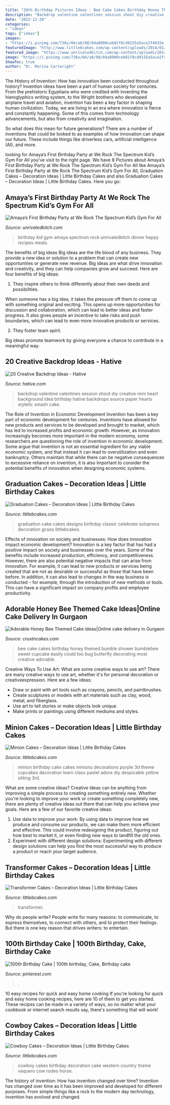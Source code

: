 ```yaml
---
title: "28th Birthday Pictures Ideas : Bee Cake Cakes Birthday Honey Themed Bumble Shower Bumblebee Sweet Cupcake Easily Could Too Bug Butterfly Decorating Most Creative Adorable"
description: "Backdrop valentine valentines session shoot diy creative mini heart background idea birthday hative backdrops source paper hearts styletic smash cake"
date: "2022-12-28"
categories:
- "ideas"
tags: ["ideas"]
images:
- "https://i.pinimg.com/736x/04/a8/00/04a8000ceb01f8cd9155a5ace2f4032e.jpg"
featuredImage: "http://www.littlebcakes.com/wp-content/uploads/2014/02/Minion-Cake.jpg"
featured_image: "https://www.unrivaledkitch.com/wp-content/uploads/2014/09/001.jpg"
image: "https://i.pinimg.com/736x/04/a8/00/04a8000ceb01f8cd9155a5ace2f4032e.jpg"
ShowToc: true
author: "Dr. Marina Cartwright"
---
```



The History of Invention: How has innovation been conducted throughout history?
Invention ideas have been a part of human society for centuries. From the prehistoric Egyptians who were credited with inventing the hieroglyphics writing system, to the Wright brothers who developed airplane travel and aviation, invention has been a key factor in shaping human civilization. 
Today, we are living in an era where innovation is fierce and constantly happening. Some of this comes from technology advancements, but also from creativity and imagination. 

So what does this mean for future generations? There are a number of inventions that could be looked to as examples of how innovation can shape our future. These include things like driverless cars, artificial intelligence (AI), and more.

	

		
looking for Amaya’s First Birthday Party at We Rock The Spectrum Kid’s Gym For All you've visit to the right page. We have 8 Pictures about Amaya’s First Birthday Party at We Rock The Spectrum Kid’s Gym For All like Amaya’s First Birthday Party at We Rock The Spectrum Kid’s Gym For All, Graduation Cakes – Decoration Ideas | Little Birthday Cakes and also Graduation Cakes – Decoration Ideas | Little Birthday Cakes. Here you go:
		
    
## Amaya’s First Birthday Party At We Rock The Spectrum Kid’s Gym For All

<img loading=lazy src="https://www.unrivaledkitch.com/wp-content/uploads/2014/09/001.jpg" onerror="this.onerror=null;this.src='https://tse4.mm.bing.net/th?id=OIP.gPf-OWg_ckRuAVrEEWBesgHaJ4&amp;pid=15.1';" alt="Amaya’s First Birthday Party at We Rock The Spectrum Kid’s Gym For All">

_Source: unrivaledkitch.com_

>birthday kid gym amaya spectrum rock unrivaledkitch dinner happy recipes meals. 

	

The benefits of big ideas
Big ideas are the life blood of any business. They provide a new idea or solution to a problem that can create new opportunities or generate new revenue. Big ideas are what drive innovation and creativity, and they can help companies grow and succeed. Here are four benefits of big ideas:
1. They inspire others to think differently about their own deeds and possibilities.

When someone has a big idea, it takes the pressure off them to come up with something original and exciting. This opens up more opportunities for discussion and collaboration, which can lead to better ideas and faster progress. It also gives people an incentive to take risks and push boundaries, which can lead to even more innovative products or services.

2. They foster team spirit.

Big ideas promote teamwork by giving everyone a chance to contribute in a meaningful way.

    
## 20 Creative Backdrop Ideas - Hative

<img loading=lazy src="https://hative.com/wp-content/uploads/2014/12/backdrop-ideas/10-creative-backdrop-ideas.jpg" onerror="this.onerror=null;this.src='https://tse2.mm.bing.net/th?id=OIP.uNUmSlDfdLBlWMhahRNitgHaLH&amp;pid=15.1';" alt="20 Creative Backdrop Ideas - Hative">

_Source: hative.com_

>backdrop valentine valentines session shoot diy creative mini heart background idea birthday hative backdrops source paper hearts styletic smash cake. 

	

The Role of Invention in Economic Development
Invention has been a key part of economic development for centuries. Inventions have allowed for new products and services to be developed and brought to market, which has led to increased profits and economic growth. 
However, as innovation increasingly becomes more important in the modern economy, some researchers are questioning the role of invention in economic development. Some argue that invention is not an essential ingredient for any viable economic system, and that instead it can lead to overutilization and even bankruptcy. Others maintain that while there can be negative consequences to excessive reliance on invention, it is also important to consider the potential benefits of innovation when designing economic systems.

    
## Graduation Cakes – Decoration Ideas | Little Birthday Cakes

<img loading=lazy src="https://www.littlebcakes.com/wp-content/uploads/2013/08/Graduation-Cake-Pics.jpg" onerror="this.onerror=null;this.src='https://tse4.mm.bing.net/th?id=OIP.FzF5xyvvONHBAF88429-cgHaJ4&amp;pid=15.1';" alt="Graduation Cakes – Decoration Ideas | Little Birthday Cakes">

_Source: littlebcakes.com_

>graduation cake cakes designs birthday classic celebrate solopress decoration gcses littlebcakes. 

	

Effects of innovation on society and businesses: How does innovation impact economic development?
Innovation is a key factor that has had a positive impact on society and businesses over the years. Some of the benefits include increased production, efficiency, and competitiveness. However, there are also potential negative impacts that can arise from innovation. For example, it can lead to new products or services being created that are not as desirable or successful as those that have been before. In addition, it can also lead to changes in the way business is conducted – for example, through the introduction of new methods or tools. This can have a significant impact on company profits and employee productivity.

    
## Adorable Honey Bee Themed Cake Ideas|Online Cake Delivery In Gurgaon

<img loading=lazy src="http://www.crustncakes.com/blog/wp-content/uploads/2017/05/d24b40fb314c44c8a00ad81e25c96494.jpg" onerror="this.onerror=null;this.src='https://tse3.mm.bing.net/th?id=OIP.ObluvkjG2-4gn9GwGT6DLwDIEs&amp;pid=15.1';" alt="Adorable Honey Bee Themed Cake ideas|Online cake delivery in Gurgaon">

_Source: crustncakes.com_

>bee cake cakes birthday honey themed bumble shower bumblebee sweet cupcake easily could too bug butterfly decorating most creative adorable. 

	

Creative Ways To Use Art: What are some creative ways to use art?
There are many creative ways to use art, whether it's for personal decoration or creativeexpression. Here are a few ideas: 
- Draw or paint with art tools such as crayons, pencils, and paintbrushes.
- Create sculptures or models with art materials such as clay, wood, metal, and fiberglass.
- Use art to tell stories or make objects look unique.
- Make prints or paintings using different mediums and styles.

    
## Minion Cakes – Decoration Ideas | Little Birthday Cakes

<img loading=lazy src="http://www.littlebcakes.com/wp-content/uploads/2014/02/Minion-Cake.jpg" onerror="this.onerror=null;this.src='https://tse1.mm.bing.net/th?id=OIP.VbXR6RYviWBmh6kBs5nCUwHaKo&amp;pid=15.1';" alt="Minion Cakes – Decoration Ideas | Little Birthday Cakes">

_Source: littlebcakes.com_

>minion birthday cake cakes minions decorations purple 3d theme cupcakes decoration learn class pastel adore diy despicable yellow sitting 3rd. 

	

What are some creative ideas?
Creative ideas can be anything from improving a simple process to creating something entirely new. Whether you're looking to improve your work or create something completely new, there are plenty of creative ideas out there that can help you achieve your goals. Here are a few of our favorite creative ideas: 
1. Use data to improve your work: By using data to improve how we produce and consume our products, we can make them more efficient and effective. This could involve redesigning the product, figuring out how best to market it, or even finding new ways to landfill the old ones. 
2. Experiment with different design solutions: Experimenting with different design solutions can help you find the most successful way to produce a product or reach your target audience.

    
## Transformer Cakes – Decoration Ideas | Little Birthday Cakes

<img loading=lazy src="https://www.littlebcakes.com/wp-content/uploads/2014/01/Transformers-Cakes.jpg" onerror="this.onerror=null;this.src='https://tse1.mm.bing.net/th?id=OIP.eHYRBmX5yNIexl5GHSDxVQHaJ4&amp;pid=15.1';" alt="Transformer Cakes – Decoration Ideas | Little Birthday Cakes">

_Source: littlebcakes.com_

>transformer. 

	

Why do people write?
People write for many reasons: to communicate, to express themselves, to connect with others, and to protect their feelings. But there is one key reason that drives writers: to entertain.

    
## 100th Birthday Cake | 100th Birthday, Cake, Birthday Cake

<img loading=lazy src="https://i.pinimg.com/736x/04/a8/00/04a8000ceb01f8cd9155a5ace2f4032e.jpg" onerror="this.onerror=null;this.src='https://tse2.mm.bing.net/th?id=OIP.tiqRXG8TpB52EF63Uvii3gHaJ3&amp;pid=15.1';" alt="100th Birthday Cake | 100th birthday, Cake, Birthday cake">

_Source: pinterest.com_

>. 

	

10 easy recipes for quick and easy home cooking
If you're looking for quick and easy home cooking recipes, here are 10 of them to get you started. These recipes can be made in a variety of ways, so no matter what your cookbook or internet search results say, there's something that will work!

    
## Cowboy Cakes – Decoration Ideas | Little Birthday Cakes

<img loading=lazy src="http://www.littlebcakes.com/wp-content/uploads/2014/02/Cowboy-Wedding-Cakes.jpg" onerror="this.onerror=null;this.src='https://tse4.mm.bing.net/th?id=OIP.OA0mNdhMvr2LFDIbD5nAIQHaMX&amp;pid=15.1';" alt="Cowboy Cakes – Decoration Ideas | Little Birthday Cakes">

_Source: littlebcakes.com_

>cowboy cakes birthday decoration cake western country theme vaquero cow rodeo horse. 

	

The history of invention: How has invention changed over time?
Invention has changed over time as it has been improved and developed for different purposes. From simple things like a rock to the modern day technology, invention has evolved and changed.

